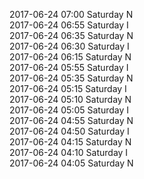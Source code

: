 2017-06-24 07:00 Saturday  N  
2017-06-24 06:55 Saturday  I  
2017-06-24 06:35 Saturday  N  
2017-06-24 06:30 Saturday  I  
2017-06-24 06:15 Saturday  N  
2017-06-24 05:55 Saturday  I  
2017-06-24 05:35 Saturday  N  
2017-06-24 05:15 Saturday  I  
2017-06-24 05:10 Saturday  N  
2017-06-24 05:05 Saturday  I  
2017-06-24 04:55 Saturday  N  
2017-06-24 04:50 Saturday  I  
2017-06-24 04:15 Saturday  N  
2017-06-24 04:10 Saturday  I  
2017-06-24 04:05 Saturday  N  
